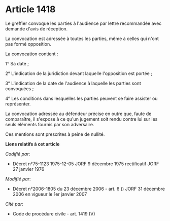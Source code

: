 # Article 1418

Le greffier convoque les parties à l'audience par lettre recommandée avec demande d'avis de réception.

La convocation est adressée à toutes les parties, même à celles qui n'ont pas formé opposition.

La convocation contient :

1° Sa date ;

2° L'indication de la juridiction devant laquelle l'opposition est portée ;

3° L'indication de la date de l'audience à laquelle les parties sont convoquées ;

4° Les conditions dans lesquelles les parties peuvent se faire assister ou représenter.

La convocation adressée au défendeur précise en outre que, faute de comparaître, il s'expose à ce qu'un jugement soit rendu
contre lui sur les seuls éléments fournis par son adversaire.

Ces mentions sont prescrites à peine de nullité.

**Liens relatifs à cet article**

_Codifié par_:

  - Décret n°75-1123 1975-12-05 JORF 9 décembre 1975 rectificatif JORF 27 janvier 1976

_Modifié par_:

  - Décret n°2006-1805 du 23 décembre 2006 - art. 6 () JORF 31 décembre 2006 en vigueur le 1er janvier 2007

_Cité par_:

  - Code de procédure civile - art. 1419 (V)
